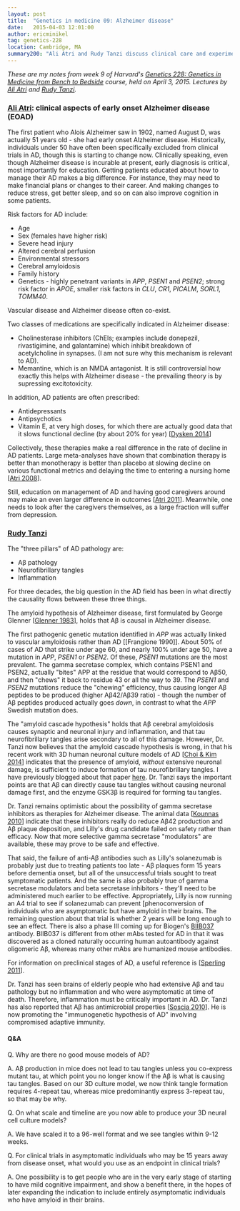```yaml
---
layout: post
title:  "Genetics in medicine 09: Alzheimer disease"
date:   2015-04-03 12:01:00
author: ericminikel
tag: genetics-228
location: Cambridge, MA
summary200: "Ali Atri and Rudy Tanzi discuss clinical care and experimental therapeutics for Alzheimer disease."
---
```


*These are my notes from week 9 of Harvard's [Genetics 228: Genetics in Medicine from Bench to Bedside](http://www2.massgeneral.org/bbs/gen228/gen228_syllabus_material.asp) course, held on April 3, 2015. Lectures by [Ali Atri](http://www.massgeneral.org/neurology/researcher_profiles/atri_ali.aspx) and [Rudy Tanzi](http://dms.hms.harvard.edu/neuroscience/fac/tanzi.php).*

### [Ali Atri](http://www.massgeneral.org/neurology/researcher_profiles/atri_ali.aspx): clinical aspects of early onset Alzheimer disease (EOAD)

The first patient who Alois Alzheimer saw in 1902, named August D, was actually 51 years old - she had early onset Alzheimer disease. Historically, individuals under 50 have often been specifically excluded from clinical trials in AD, though this is starting to change now. Clinically speaking, even though Alzheimer disease is incurable at present, early diagnosis is critical, most importantly for education. Getting patients educated about how to manage their AD makes a big difference. For instance, they may need to make financial plans or changes to their career. And making changes to reduce stress, get better sleep, and so on can also improve cognition in some patients.

Risk factors for AD include:

+ Age
+ Sex (females have higher risk)
+ Severe head injury
+ Altered cerebral perfusion
+ Environmental stressors
+ Cerebral amyloidosis
+ Family history
+ Genetics - highly penetrant variants in *APP*, *PSEN1* and *PSEN2*; strong risk factor in *APOE*, smaller risk factors in *CLU*, *CR1*, *PICALM*, *SORL1*, *TOMM40*.

Vascular disease and Alzheimer disease often co-exist.

Two classes of medications are specifically indicated in Alzheimer disease:

+ Cholinesterase inhibitors (ChEls; examples include donepezil, rivastigimine, and galantamine) which inhibit breakdown of acetylcholine in synapses. (I am not sure why this mechanism is relevant to AD).
+ Memantine, which is an NMDA antagonist. It is still controversial how exactly this helps with Alzheimer disease - the prevailing theory is by supressing excitotoxicity.

In addition, AD patients are often prescribed:

+ Antidepressants
+ Antipsychotics
+ Vitamin E, at very high doses, for which there are actually good data that it slows functional decline (by about 20% for year) [[Dysken 2014]]

Collectively, these therapies make a real difference in the rate of decline in AD patients. Large meta-analyses have shown that combination therapy is better than monotherapy is better than placebo at slowing decline on various functional metrics and delaying the time to entering a nursing home [[Atri 2008]].

Still, education on management of AD and having good caregivers around may make an even larger difference in outcomes [[Atri 2011]]. Meanwhile, one needs to look after the caregivers themselves, as a large fraction will suffer from depression.

### [Rudy Tanzi](http://dms.hms.harvard.edu/neuroscience/fac/tanzi.php)

The "three pillars" of AD pathology are:

+ A&beta; pathology
+ Neurofibrillary tangles
+ Inflammation

For three decades, the big question in the AD field has been in what directly the causality flows between these three things.

The amyloid hypothesis of Alzheimer disease, first formulated by George Glenner [[Glenner 1983]], holds that A&beta; is causal in Alzheimer disease.

The first pathogenic genetic mutation identified in *APP* was actually linked to vascular amyloidosis rather than AD [[Frangione 1990]]. About 50% of cases of AD that strike under age 60, and nearly 100% under age 50, have a mutation in *APP*, *PSEN1* or *PSEN2*. Of these, *PSEN1* mutations are the most prevalent. The gamma secretase complex, which contains PSEN1 and PSEN2, actually "bites" APP at the residue that would correspond to A&beta;50, and then "chews" it back to residue 43 or all the way to 39. The *PSEN1* and *PSEN2* mutations reduce the "chewing" efficiency, thus causing longer A&beta; peptides to be produced (higher A&beta;42/A&beta;39 ratio) - though the number of A&beta; peptides produced actually goes *down*, in contrast to what the *APP* Swedish mutation does.

The "amyloid cascade hypothesis" holds that A&beta; cerebral amyloidosis causes synaptic and neuronal injury and inflammation, and that tau neurofibrillary tangles arise secondary to all of this damage. However, Dr. Tanzi now believes that the amyloid cascade hypothesis is wrong, in that his recent work with 3D human neuronal culture models of AD [[Choi & Kim 2014]] indicates that the presence of amyloid, *without* extensive neuronal damage, is sufficient to induce formation of tau neurofibrillary tangles. I have previously blogged about that paper [here](/2014/11/17/neurodegeneration-seminar-3/). Dr. Tanzi says the important points are that A&beta; can directly cause tau tangles without causing neuronal damage first, and the enzyme GSK3&beta; is required for forming tau tangles.

Dr. Tanzi remains optimistic about the possibility of gamma secretase inhibitors as therapies for Alzheimer disease. The animal data [[Kounnas 2010]] indicate that these inhibitors really do reduce A&beta;42 production and A&beta; plaque deposition, and Lilly's drug candidate failed on safety rather than efficacy. Now that more selective gamma secretase "modulators" are available, these may prove to be safe and effective.

That said, the failure of anti-A&beta; antibodies such as Lilly's solanezumab is probably just due to treating patients too late - A&beta; plaques form 15 years before dementia onset, but all of the unsuccessful trials sought to treat symptomatic patients. And the same is also probably true of gamma secretase modulators and beta secretase inhibitors - they'll need to be administered much earlier to be effective. Appropriately, Lilly is now running an A4 trial to see if solanezumab can prevent [phenoconversion of individuals who are asymptomatic but have amyloid in their brains. The remaining question about that trial is whether 2 years will be long enough to see an effect. There is also a phase III coming up for Biogen's [BIIB037](http://www.nia.nih.gov/alzheimers/clinical-trials/biib037-prodromal-or-mild-alzheimers-disease) antibody. BIIB037 is different from other mAbs tested for AD in that it was discovered as a cloned naturally occurring human autoantibody against oligomeric A&beta;, whereas many other mAbs are humanized mouse antibodies.

For information on preclinical stages of AD, a useful reference is [[Sperling 2011]].

Dr. Tanzi has seen brains of elderly people who had extensive A&beta; and tau pathology but no inflammation and who were asymptomatic at time of death. Therefore, inflammation must be critically important in AD. Dr. Tanzi has also reported that A&beta; has antimicrobial properties [[Soscia 2010]]. He is now promoting the "immunogenetic hypothesis of AD" involving compromised adaptive immunity.

#### Q&A

Q. Why are there no good mouse models of AD?

A. A&beta; production in mice does not lead to tau tangles unless you co-express mutant tau, at which point you no longer know if the A&beta; is what is causing tau tangles. Based on our 3D culture model, we now think tangle formation requires 4-repeat tau, whereas mice predominantly express 3-repeat tau, so that may be why. 

Q. On what scale and timeline are you now able to produce your 3D neural cell culture models?

A. We have scaled it to a 96-well format and we see tangles within 9-12 weeks.

Q. For clinical trials in asymptomatic individuals who may be 15 years away from disease onset, what would you use as an endpoint in clinical trials?

A. One possibility is to get people who are in the very early stage of starting to have mild cognitive impairment, and show a benefit there, in the hopes of later expanding the indication to include entirely asymptomatic individuals who have amyloid in their brains.



[Atri 2008]: http://www.ncbi.nlm.nih.gov/pubmed/18580597/ "Atri A, Shaughnessy LW, Locascio JJ, Growdon JH. Long-term course and effectiveness of combination therapy in Alzheimer disease. Alzheimer Dis Assoc Disord. 2008 Jul-Sep;22(3):209-21. doi: 10.1097/WAD.0b013e31816653bc. PubMed PMID: 18580597; PubMed Central PMCID: PMC2718545."

[Dysken 2014]: http://www.ncbi.nlm.nih.gov/pubmed/24381967 "Dysken MW, Sano M, Asthana S, Vertrees JE, Pallaki M, Llorente M, Love S, Schellenberg GD, McCarten JR, Malphurs J, Prieto S, Chen P, Loreck DJ, Trapp G, Bakshi RS, Mintzer JE, Heidebrink JL, Vidal-Cardona A, Arroyo LM, Cruz AR, Zachariah S, Kowall NW, Chopra MP, Craft S, Thielke S, Turvey CL, Woodman C, Monnell KA, Gordon K, Tomaska J, Segal Y, Peduzzi PN, Guarino PD. Effect of vitamin E and memantine on functional decline in Alzheimer disease: the TEAM-AD VA cooperative randomized trial. JAMA. 2014 Jan 1;311(1):33-44. doi: 10.1001/jama.2013.282834. Erratum in: JAMA. 2014 Mar 19;311(11):1161. PubMed PMID: 24381967; PubMed Central PMCID: PMC4109898."

[Atri 2011]: http://www.ncbi.nlm.nih.gov/pubmed/22214392 "Atri A. Effective pharmacological management of Alzheimer's disease. Am J Manag Care. 2011 Nov;17 Suppl 13:S346-55. Review. PubMed PMID: 22214392."

[Glenner 1983]: http://www.ncbi.nlm.nih.gov/pubmed/6687789 "Glenner GG. Alzheimer's disease. The commonest form of amyloidosis. Arch Pathol Lab Med. 1983 Jun;107(6):281-2. PubMed PMID: 6687789."

[Choi & Kim 2014]: http://www.ncbi.nlm.nih.gov/pubmed/25307057 "Choi SH, Kim YH, Hebisch M, Sliwinski C, Lee S, D'Avanzo C, Chen H, Hooli B, Asselin C, Muffat J, Klee JB, Zhang C, Wainger BJ, Peitz M, Kovacs DM, Woolf CJ,  Wagner SL, Tanzi RE, Kim DY. A three-dimensional human neural cell culture model  of Alzheimer's disease. Nature. 2014 Nov 13;515(7526):274-8. doi: 10.1038/nature13800. Epub 2014 Oct 12. PubMed PMID: 25307057; PubMed Central PMCID: PMC4366007."

[Kounnas 2010]: http://www.ncbi.nlm.nih.gov/pubmed/20826309 "Kounnas MZ, Danks AM, Cheng S, Tyree C, Ackerman E, Zhang X, Ahn K, Nguyen P,  Comer D, Mao L, Yu C, Pleynet D, Digregorio PJ, Velicelebi G, Stauderman KA, Comer WT, Mobley WC, Li YM, Sisodia SS, Tanzi RE, Wagner SL. Modulation of gamma-secretase reduces beta-amyloid deposition in a transgenic mouse model of Alzheimer's disease. Neuron. 2010 Sep 9;67(5):769-80. doi: 10.1016/j.neuron.2010.08.018. PubMed PMID: 20826309; PubMed Central PMCID: PMC2947312."

[Sperling 2011]: http://www.ncbi.nlm.nih.gov/pubmed/21514248/ "Sperling RA, Aisen PS, Beckett LA, Bennett DA, Craft S, Fagan AM, Iwatsubo T,  Jack CR Jr, Kaye J, Montine TJ, Park DC, Reiman EM, Rowe CC, Siemers E, Stern Y,  Yaffe K, Carrillo MC, Thies B, Morrison-Bogorad M, Wagster MV, Phelps CH. Toward  defining the preclinical stages of Alzheimer's disease: recommendations from the  National Institute on Aging-Alzheimer's Association workgroups on diagnostic guidelines for Alzheimer's disease. Alzheimers Dement. 2011 May;7(3):280-92. doi: 10.1016/j.jalz.2011.03.003. Epub 2011 Apr 21. PubMed PMID: 21514248; PubMed Central PMCID: PMC3220946."

[Soscia 2010]: http://www.ncbi.nlm.nih.gov/pubmed/20209079 "Soscia SJ, Kirby JE, Washicosky KJ, Tucker SM, Ingelsson M, Hyman B, Burton MA, Goldstein LE, Duong S, Tanzi RE, Moir RD. The Alzheimer's disease-associated  amyloid beta-protein is an antimicrobial peptide. PLoS One. 2010 Mar 3;5(3):e9505. doi: 10.1371/journal.pone.0009505. PubMed PMID: 20209079; PubMed Central PMCID: PMC2831066."




